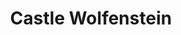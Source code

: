 ---
mission_id: wolf
editorsChoice:
title: "Castle Wolfenstein"
authors: 
    - "Steven Scott"
date:
filename: ""
description: "This is the same mission as Wolfenstein 3D level 1. Your objective is to get to the elevator, hit the switch and grab the plans."
heroImage: "./wolf.png"
levelReplaced:	SECBASE
difficulty: yes
bm:	no
fme: no
wax: no
three_do: no
voc: no
gmd: no
vue: no
lfd: no
base: "New level based upon an old Wolfenstein mission." 
editors: "DFUSE"

---